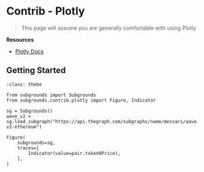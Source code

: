 # Contrib - Plotly
> This page will assume you are generally comfortable with using Plotly

**Resources**
- [Plotly Docs](https://plotly.com/python/)

## Getting Started

```{code-block} python
:class: thebe

from subgrounds import Subgrounds
from subgrounds.contrib.plotly import Figure, Indicator

sg = Subgrounds()
aave_v2 = sg.load_subgraph("https://api.thegraph.com/subgraphs/name/messari/aave-v2-ethereum")

Figure(
    subgrounds=sg,
    traces=[
        Indicator(value=pair.token0Price),
    ],
)
```
